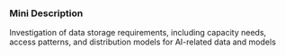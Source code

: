 ### Mini Description

Investigation of data storage requirements, including capacity needs, access patterns, and distribution models for AI-related data and models
